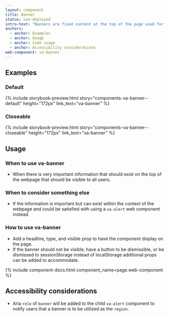 ```yaml
---
layout: component
title: Banner
status: use-deployed
intro-text: "Banners are fixed content at the top of the page used for dismissible announcements such as new tools, news, etc."
anchors:
  - anchor: Examples
  - anchor: Usage
  - anchor: Code usage
  - anchor: Accessibility considerations
web-component: va-banner
---
```


## Examples

### Default

{% include storybook-preview.html story="components-va-banner--default" height="172px" link_text="va-banner" %}

### Closeable

{% include storybook-preview.html story="components-va-banner--closeable" height="172px" link_text="va-banner" %}

## Usage

### When to use va-banner

- When there is very important information that should exist on the top of the webpage that should be visible to all users.

### When to consider something else

- If the information is important but can exist within the context of the webpage and could be satisfied with using a `va-alert` web component instead.

### How to use va-banner

- Add a headline, type, and visible prop to have the component display on the page.
- If the banner should not be visible, have a button to be dismissible, or be dismissed to sessionStorage instead of localStorage additional props can be added to accommodate.


{% include component-docs.html component_name=page.web-component %}

## Accessibility considerations

- Aria `role` of `banner` will be added to the child `va-alert` component to notify users that a banner is to be utilized as the `region`. 